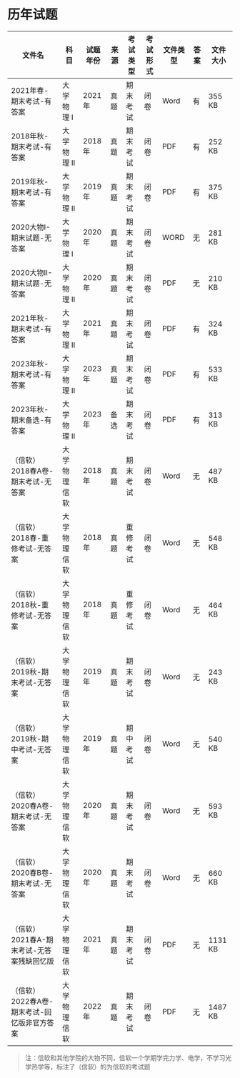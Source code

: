 # 历年试题

文件名|科目|试题年份|来源|考试类型|考试形式|文件类型|答案|文件大小
---|---|---|---|---|---|---|---|---
2021年春-期末考试-有答案|大学物理 I|2021年|真题|期末考试|闭卷|Word|有|355 KB
2018年秋-期末考试-有答案|大学物理 II|2018年|真题|期末考试|闭卷|PDF|有|252 KB
2019年秋-期末考试-有答案|大学物理 II|2019年|真题|期末考试|闭卷|PDF|有|375 KB
2020大物I-期末试题-无答案|大学物理 I|2020年|真题|期末考试|闭卷|WORD|无|281 KB
2020大物II-期末试题-无答案|大学物理 II|2020年|真题|期末考试|闭卷|PDF|无|210 KB
2021年秋-期末考试-有答案|大学物理 II|2021年|真题|期末考试|闭卷|PDF|有|324 KB
2023年秋-期末考试-有答案|大学物理 II|2023年|真题|期末考试|闭卷|PDF|有|533 KB
2023年秋-期末备选-有答案|大学物理 II|2023年|备选|期末考试|闭卷|PDF|有|313 KB
（信软）2018春A卷-期末考试-无答案|大学物理信软|2018年|真题|期末考试|闭卷|Word|无|487 KB
（信软）2018春-重修考试-无答案|大学物理信软|2018年|真题|重修考试|闭卷|Word|无|548 KB
（信软）2018秋-重修考试-无答案|大学物理信软|2018年|真题|重修考试|闭卷|Word|无|464 KB
（信软）2019秋-期末考试-无答案|大学物理信软|2019年|真题|期末考试|闭卷|Word|无|243 KB
（信软）2019秋-期中考试-无答案|大学物理信软|2019年|真题|期中考试|闭卷|Word|无|540 KB
（信软）2020春A卷-期末考试-无答案|大学物理信软|2020年|真题|期末考试|闭卷|Word|无|593 KB
（信软）2020春B卷-期末考试-无答案|大学物理信软|2020年|真题|期末考试|闭卷|Word|无|660 KB
（信软）2021春A-期末考试-无答案残缺回忆版|大学物理信软|2021年|真题|期末考试|闭卷|PDF|无|1131 KB
（信软）2022春A卷-期末考试-回忆版非官方答案|大学物理信软|2022年|真题|期末考试|闭卷|PDF|无|1487 KB

> 注：信软和其他学院的大物不同，信软一个学期学完力学、电学，不学习光学热学等，标注了（信软）的为信软的考试题
